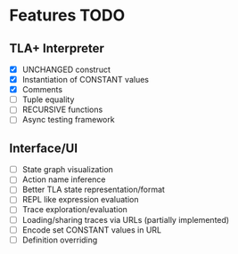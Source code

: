 # Features TODO

## TLA+ Interpreter

- [x] UNCHANGED construct
- [x] Instantiation of CONSTANT values
- [x] Comments
- [ ] Tuple equality
- [ ] RECURSIVE functions
- [ ] Async testing framework

## Interface/UI

- [ ] State graph visualization
- [ ] Action name inference
- [ ] Better TLA state representation/format
- [ ] REPL like expression evaluation
- [ ] Trace exploration/evaluation
- [ ] Loading/sharing traces via URLs (partially implemented)
- [ ] Encode set CONSTANT values in URL
- [ ] Definition overriding